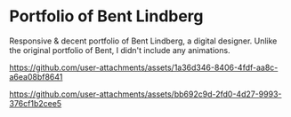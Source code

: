 # Portfolio of Bent Lindberg 

Responsive & decent portfolio of Bent Lindberg, a digital designer. Unlike the original portfolio of Bent, I didn't include any animations.

https://github.com/user-attachments/assets/1a36d346-8406-4fdf-aa8c-a6ea08bf8641

https://github.com/user-attachments/assets/bb692c9d-2fd0-4d27-9993-376cf1b2cee5
